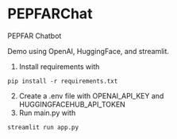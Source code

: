 # PEPFARChat
PEPFAR Chatbot

Demo using OpenAI, HuggingFace, and streamlit.

1) Install requirements with
```
pip install -r requirements.txt
```
2) Create a .env file with OPENAI_API_KEY and HUGGINGFACEHUB_API_TOKEN
3) Run main.py with
```
streamlit run app.py
```

